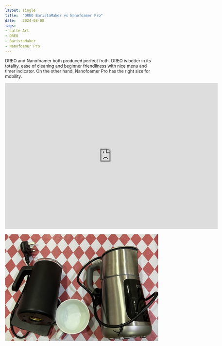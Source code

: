 ```yaml
---
layout: single
title:  "DREO BaristaMaker vs Nanofoamer Pro"
date:   2024-08-08
tags:
- Latte Art
- DREO
- BaristaMaker
- Nanofoamer Pro
---
```



DREO and Nanofoamer both produced perfect froth. DREO is better in its totality, ease of cleaning and beginner friendliness with nice menu and timer indicator. On the other hand, Nanofoamer Pro has the right size for mobility.

<div class="embed-container">
  <iframe
      src="https://www.youtube.com/embed/GVWvqq3wnIo"
      width="700"
      height="480"
      frameborder="0"
      allowfullscreen="true">
  </iframe>
</div>


![](/assets/img/2024/08/08/dreovs.jpg)
